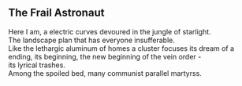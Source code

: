 The Frail Astronaut
-------------------
Here I am, a electric curves devoured in the jungle of starlight.  
The landscape plan that has everyone insufferable.  
Like the lethargic aluminum of homes a cluster focuses its dream of a ending, its beginning, the new beginning of the vein order -  
its lyrical trashes.  
Among the spoiled bed, many communist parallel martyrss.  

